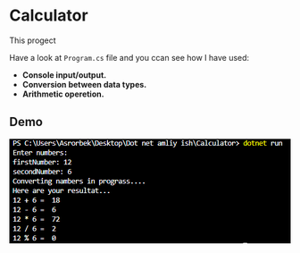 # Calculator

This progect

Have a look at `Program.cs` file and you ccan see how I have used:

* **Console input/output.**
* **Conversion between data types.**
* **Arithmetic operetion.**

## Demo
![demo](./Demo/demo.png)

